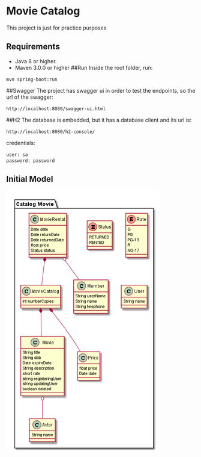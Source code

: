 # Movie Catalog
This project is just for practice purposes

## Requirements
- Java 8 or higher.
- Maven 3.0.0 or higher
##Run
Inside the root folder, run: 
```
mvn spring-boot:run
```

##Swagger
The project has swagger ui in order to test the endpoints, 
so the url of the swagger: 
```
http://localhost:8080/swagger-ui.html
```
##H2
The database is embedded, but it has a database client and its url is:
```
http://localhost:8080/h2-console/
```
credentials:
```
user: sa
password: password
```
## Initial Model
![Alt text](diagrams/movie-model.png "Domain Model")
